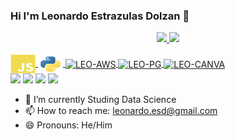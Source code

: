 ### Hi I'm Leonardo Estrazulas Dolzan 👋

  <div>
    
  </div>

<div align="center">
  <a href="https://www.linkedin.com/in/leonardoed/">
  <img height="180em" src="https://github-readme-stats.vercel.app/api?username=leonardodolzan&show_icons=true&theme=dark&include_all_commits=true&count_private=true"/>   
  <img height="180em" src="https://github-readme-stats.vercel.app/api/top-langs/?username=leonardodolzan&layout=compact&langs_count=7&theme=dark"/>
    
</div>
  <div>
    
  </div>
  
<div style="display: inline_block"><br>
  <img align="center" alt="LEO-Js" height="30" width="40" src="https://raw.githubusercontent.com/devicons/devicon/master/icons/javascript/javascript-plain.svg">
  <img align="center" alt="LEO-Python" height="30" width="40" src="https://raw.githubusercontent.com/devicons/devicon/master/icons/python/python-original.svg">
  <img align="center" alt="LEO-AWS" height="30" width="40" src="https://cdn.jsdelivr.net/gh/devicons/devicon/icons/amazonwebservices/amazonwebservices-original-wordmark.svg" />
  <img align="center" alt="LEO-PG" height="30" width="40" src="https://cdn.jsdelivr.net/gh/devicons/devicon/icons/postgresql/postgresql-original.svg" />
  <img  align="center" alt="LEO-CANVA" height="30" width="40" src="https://cdn.jsdelivr.net/gh/devicons/devicon/icons/canva/canva-original.svg" />  
</div> 
  
  <div>
  <a href="https://www.youtube.com/channel/UC_RO-4d6GJrhpnmBrJX1PZA" target="_blank"><img src="https://img.shields.io/badge/YouTube-FF0000?style=for-the-badge&logo=youtube&logoColor=white" target="_blank"></a>
  <a href="https://instagram.com/leonardoed" target="_blank"><img src="https://img.shields.io/badge/-Instagram-%23E4405F?style=for-the-badge&logo=instagram&logoColor=white" target="_blank"></a>
  <a href = "mailto:leonardo.esd@gmail.com"><img src="https://img.shields.io/badge/-Gmail-%23333?style=for-the-badge&logo=gmail&logoColor=white" target="_blank"></a>
  <a href="https://www.linkedin.com/in/leonardoed/" target="_blank"><img src="https://img.shields.io/badge/-LinkedIn-%230077B5?style=for-the-badge&logo=linkedin&logoColor=white" target="_blank"></a> 
  </div>
  
 
- 🌱 I’m currently Studing Data Science
- 📫 How to reach me: leonardo.esd@gmail.com
- 😄 Pronouns: He/Him
  

